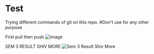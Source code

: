 # Test
Trying different commands of git on this repo. #Don't use for any other purpose


First pull then push
![image](https://github.com/user-attachments/assets/f2d6c75e-dbc4-46d0-9c8a-d4676c378f25)


SEM 3 RESULT SHIV MORE
![Sem 3 Result Shiv More](https://github.com/user-attachments/assets/7d8064c1-7585-400d-a037-84a4e437d331)
